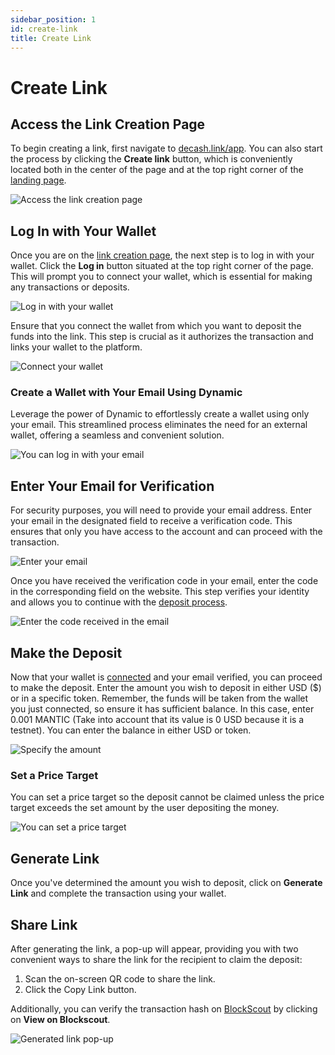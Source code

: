 ```yaml
---
sidebar_position: 1 
id: create-link
title: Create Link
---
```


# Create Link

## Access the Link Creation Page

To begin creating a link, first navigate to [decash.link/app](https://decash.link/app). You can also start the process by clicking the **Create link** button, which is conveniently located both in the center of the page and at the top right corner of the [landing page](https://decash.link).

![Access the link creation page](/img/create-link/create-link-1.jpg)

## Log In with Your Wallet

Once you are on the [link creation page](#access-the-link-creation-page), the next step is to log in with your wallet. Click the **Log in** button situated at the top right corner of the page. This will prompt you to connect your wallet, which is essential for making any transactions or deposits.

![Log in with your wallet](/img/create-link/create-link-2.jpg)

Ensure that you connect the wallet from which you want to deposit the funds into the link. This step is crucial as it authorizes the transaction and links your wallet to the platform.

![Connect your wallet](/img/create-link/create-link-3.jpg)

### Create a Wallet with Your Email Using Dynamic

Leverage the power of Dynamic to effortlessly create a wallet using only your email. This streamlined process eliminates the need for an external wallet, offering a seamless and convenient solution.

![You can log in with your email](/img/create-link/create-link-2-1.jpg)

## Enter Your Email for Verification

For security purposes, you will need to provide your email address. Enter your email in the designated field to receive a verification code. This ensures that only you have access to the account and can proceed with the transaction.

![Enter your email](/img/create-link/create-link-4.jpg)

Once you have received the verification code in your email, enter the code in the corresponding field on the website. This step verifies your identity and allows you to continue with the [deposit process](#make-the-deposit).

![Enter the code received in the email](/img/create-link/create-link-5.jpg)

## Make the Deposit

Now that your wallet is [connected](#log-in-with-your-wallet) and your email verified, you can proceed to make the deposit. Enter the amount you wish to deposit in either USD ($) or in a specific token. Remember, the funds will be taken from the wallet you just connected, so ensure it has sufficient balance. In this case, enter 0.001 MANTIC (Take into account that its value is 0 USD because it is a testnet). You can enter the balance in either USD or token.

![Specify the amount](/img/create-link/create-link-6.jpg)

### Set a Price Target

You can set a price target so the deposit cannot be claimed unless the price target exceeds the set amount by the user depositing the money.

![You can set a price target](/img/create-link/create-link-7.jpg)

## Generate Link

Once you've determined the amount you wish to deposit, click on **Generate Link** and complete the transaction using your wallet.

## Share Link

After generating the link, a pop-up will appear, providing you with two convenient ways to share the link for the recipient to claim the deposit:

1. Scan the on-screen QR code to share the link.
2. Click the Copy Link button.

Additionally, you can verify the transaction hash on [BlockScout](https://www.blockscout.com/) by clicking on **View on Blockscout**.

![Generated link pop-up](/img/create-link/create-link-8.jpg)
